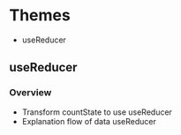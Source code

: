 # Themes

- useReducer

## useReducer

### Overview

- Transform countState to use useReducer
- Explanation flow of data useReducer

